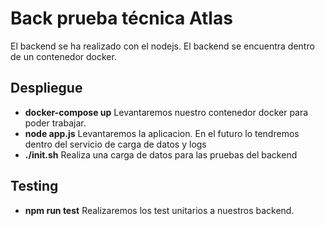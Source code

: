 <h1>Back prueba técnica Atlas</h1>

El backend se ha realizado con el nodejs. El backend se encuentra dentro de un contenedor docker.


<h2>Despliegue</h2>

<ul>
<li>
<strong>docker-compose up</strong> Levantaremos nuestro contenedor docker para poder trabajar.
</li>
<li>
<strong>node app.js</strong> Levantaremos la aplicacion. En el futuro lo tendremos dentro del servicio de carga de datos y logs
</li>
<li>
<strong>./init.sh</strong> Realiza una carga de datos para las pruebas del backend
</li>
</ul>

<h2>Testing</h2>
<ul>
<li>
<strong>npm run test</strong> Realizaremos los test unitarios a nuestros backend.
</li>
</ul>